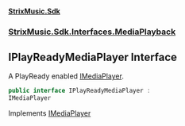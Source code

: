 #### [StrixMusic.Sdk](./index.md 'index')
### [StrixMusic.Sdk.Interfaces.MediaPlayback](./StrixMusic-Sdk-Interfaces-MediaPlayback.md 'StrixMusic.Sdk.Interfaces.MediaPlayback')
## IPlayReadyMediaPlayer Interface
A PlayReady enabled [IMediaPlayer](./StrixMusic-Sdk-Interfaces-MediaPlayback-IMediaPlayer.md 'StrixMusic.Sdk.Interfaces.MediaPlayback.IMediaPlayer').  
```csharp
public interface IPlayReadyMediaPlayer :
IMediaPlayer
```
Implements [IMediaPlayer](./StrixMusic-Sdk-Interfaces-MediaPlayback-IMediaPlayer.md 'StrixMusic.Sdk.Interfaces.MediaPlayback.IMediaPlayer')  
